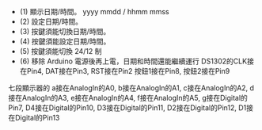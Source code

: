 - (1) 顯示日期/時間。 yyyy mmdd / hhmm mmss
- (2) 設定日期/時間。
- (3) 按鍵須能切換日期/時間。
- (4) 按鍵須能設定日期/時間。
- (5) 按鍵須能切換 24/12 制
- (6) 移除 Arduino 電源後再上電，日期和時間還能繼續運行
DS1302的CLK接在Pin4, 
DAT接在Pin3, 
RST接在Pin2
按鈕1接在Pin8, 
按鈕2接在Pin9

七段顯示器的
a接在AnalogIn的A0,
b接在AnalogIn的A1,
c接在AnalogIn的A2,
d接在AnalogIn的A3,
e接在AnalogIn的A4,
f接在AnalogIn的A5,
g接在Digital的Pin7,
D4接在Digital的Pin10, 
D3接在Digital的Pin11,
D2接在Digital的Pin12, 
D1接在Digital的Pin13

